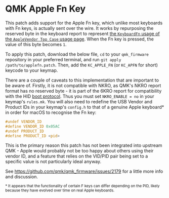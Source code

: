 # QMK Apple Fn Key

This patch adds support for the Apple Fn key, which unlike most keyboards with Fn keys, is actually sent over the wire. It works by repurposing the reserved byte in the keyboard report to represent [the `KeyboardFn` usage of the `AppleVendor Top Case` usage page](https://opensource.apple.com/source/IOHIDFamily/IOHIDFamily-1035.70.7/IOHIDFamily/AppleHIDUsageTables.h.auto.html). When the Fn key is pressed, the value of this byte becomes `1`.

To apply this patch, download the below file, `cd` to your `qmk_firmware` repository in your preferred terminal, and run `git apply /path/to/applefn.patch`. Then, add the `KC_APPLE_FN` (or `KC_APFN` for short) keycode to your keymap.

There are a couple of caveats to this implementation that are important to be aware of. Firstly, it is not compatible with NKRO, as QMK's NKRO report format has no reserved byte - it is part of the 6KRO report for compatibility with the HID [boot protocol](https://deskthority.net/wiki/USB#Keyboard_Boot_Protocol). Thus you must set `NKRO_ENABLE = no` in your keymap's `rules.mk`.
You will also need to redefine the USB Vendor and Product IDs in your keymap's `config.h` to that of a genuine Apple keyboard* in order for macOS to recognise the Fn key:
```c
#undef VENDOR_ID
#define VENDOR_ID 0x05AC
#undef PRODUCT_ID
#define PRODUCT_ID <pid>
```

This is the primary reason this patch has not been integrated into upstream QMK - Apple would probably not be too happy about others using their vendor ID, and a feature that relies on the VID/PID pair being set to a specific value is not particularly ideal anyway.

See https://github.com/qmk/qmk_firmware/issues/2179 for a little more info and discussion.

<sup>\* It appears that the functionality of certain F keys can differ depending on the PID, likely because they have evolved over time on real Apple keyboards.</sup>